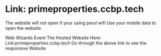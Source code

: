 # Link: primeproperties.ccbp.tech
The website will not open if your using parul wifi
Use your mobile data to open the website


Web Wizards Event
The Hosted Website Here:
Link:primeproperties.ccbp.tech
Go through the above link to see the responsive Website
